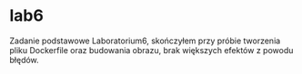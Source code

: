 # lab6
Zadanie podstawowe Laboratorium6, skończyłem przy próbie tworzenia pliku Dockerfile oraz budowania obrazu, brak większych efektów z powodu błędów.
